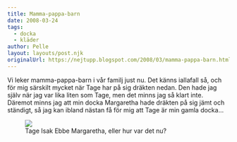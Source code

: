 ```yaml
---
title: Mamma-pappa-barn
date: 2008-03-24
tags: 
  - docka
  - kläder	
author: Pelle
layout: layouts/post.njk
originalUrl: https://nejtupp.blogspot.com/2008/03/mamma-pappa-barn.html
---
```


Vi leker mamma-pappa-barn i vår familj just nu. Det känns iallafall så, och för mig särskilt mycket när Tage har på sig dräkten nedan. Den hade jag själv när jag var lika liten som Tage, men det minns jag så klart inte. Däremot minns jag att min docka Margaretha hade dräkten på sig jämt och ständigt, så jag kan ibland nästan få för mig att Tage är min gamla docka...

<figure>
	<img src="../../../../img/_MG_0823_1024pix.jpg">
	<figcaption>Tage Isak Ebbe Margaretha, eller hur var det nu?</span></span><br></div>
